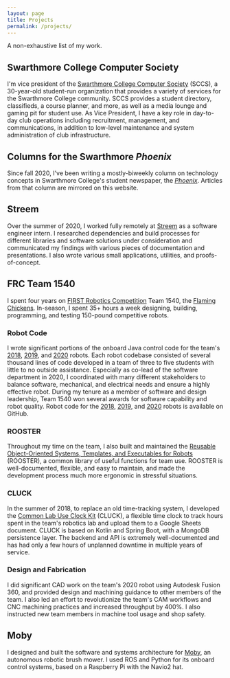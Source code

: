 ```yaml
---
layout: page
title: Projects
permalink: /projects/
---
```


A non-exhaustive list of my work. 

## Swarthmore College Computer Society

I'm vice president of the [Swarthmore College Computer Society](https://www.sccs.swarthmore.edu/) (SCCS), a 30-year-old student-run organization that provides a variety of services for the Swarthmore College community. SCCS provides a student directory, classifieds, a course planner, and more, as well as a media lounge and gaming pit for student use. As Vice President, I have a key role in day-to-day club operations including recruitment, management, and communications, in addition to low-level maintenance and system administration of club infrastructure.

## Columns for the Swarthmore *Phoenix*

Since fall 2020, I've been writing a mostly-biweekly column on technology concepts in Swarthmore College's student newspaper, the [*Phoenix*](https://www.swarthmorephoenix.com/). Articles from that column are mirrored on this website.

## Streem

Over the summer of 2020, I worked fully remotely at [Streem](https://www.streem.com/) as a software engineer intern. I researched dependencies and build processes for different libraries and software solutions under consideration and communicated my findings with various pieces of documentation and presentations. I also wrote various small applications, utilities, and proofs-of-concept.

## FRC Team 1540

I spent four years on [FIRST Robotics Competition](https://www.firstinspires.org/robotics/frc) Team 1540, the [Flaming Chickens](https://team1540.org). In-season, I spent 35+ hours a week designing, building, programming, and testing 150-pound competitive robots. 

### Robot Code

I wrote significant portions of the onboard Java control code for the team's [2018](https://www.team1540.org/2018), [2019](https://www.team1540.org/2019), and [2020](https://www.team1540.org/2020) robots. Each robot codebase consisted of several thousand lines of code developed in a team of three to five students with little to no outside assistance. Especially as co-lead of the software department in 2020, I coordinated with many different stakeholders to balance software, mechanical, and electrical needs and ensure a highly effective robot. During my tenure as a member of software and design leadership, Team 1540 won several awards for software capability and robot quality. Robot code for the [2018](https://github.com/flamingchickens1540/pandora-titan-2018), [2019](https://github.com/flamingchickens1540/phineas-ferb-2019), and [2020](https://github.com/flamingchickens1540/ares-luna-2020) robots is available on GitHub.

### ROOSTER

Throughout my time on the team, I also built and maintained the [Reusable Object-Oriented Systems, Templates, and Executables for Robots](https://github.com/flamingchickens1540/ROOSTER) (ROOSTER), a common library of useful functions for team use. ROOSTER is well-documented, flexible, and easy to maintain, and made the development process much more ergonomic in stressful situations.

### CLUCK

In the summer of 2018, to replace an old time-tracking system, I developed the [Common Lab Use Clock Kit](https://github.com/flamingchickens1540/cluck-backend) (CLUCK), a flexible time clock to track hours spent in the team's robotics lab and upload them to a Google Sheets document. CLUCK is based on Kotlin and Spring Boot, with a MongoDB persistence layer. The backend and API is extremely well-documented and has had only a few hours of unplanned downtime in multiple years of service.

### Design and Fabrication

I did significant CAD work on the team's 2020 robot using Autodesk Fusion 360, and provided design and machining guidance to other members of the team. I also led an effort to revolutionize the team's CAM workflows and CNC machining practices and increased throughput by 400%. I also instructed new team members in machine tool usage and shop safety.

## Moby

I designed and built the software and systems architecture for [Moby](https://github.com/RobinsonZ/moby), an autonomous robotic brush mower. I used ROS and Python for its onboard control systems, based on a Raspberry Pi with the Navio2 hat.

